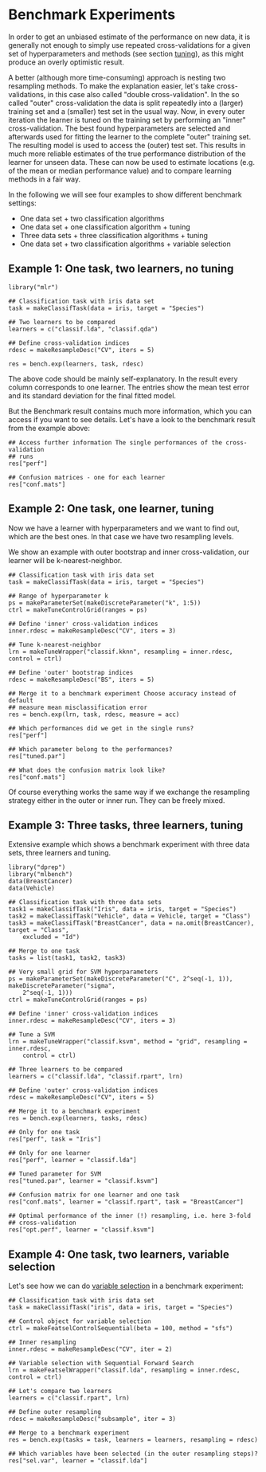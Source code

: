 Benchmark Experiments
=====================


In order to get an unbiased estimate of the performance on new data,
it is generally not enough to simply use repeated cross-validations
for a given set of hyperparameters and methods (see section [tuning](tune.md)), 
as this might produce an overly optimistic result.

A better (although more time-consuming) approach is nesting two
resampling methods.  To make the explanation easier, let's take
cross-validations, in this case also called "double cross-validation".
In the so called "outer" cross-validation the data is split repeatedly
into a (larger) training set and a (smaller) test set in the usual
way. Now, in every outer iteration the learner is tuned on the
training set by performing an "inner" cross-validation. The best found
hyperparameters are selected and afterwards used for fitting the learner 
to the complete "outer" training set. The resulting model is used to
access the (outer) test set. This results in much more reliable
estimates of the true performance distribution of the learner for unseen
data. These can now be used to estimate locations (e.g. of the mean
or median performance value) and to compare learning methods in a fair
way.

In the following we will see four examples to show different benchmark settings:

* One data set  +	two classification algorithms
* One data set	+	one classification algorithm	+	tuning
* Three data sets	+	three classification algorithms	+	tuning
* One data set	+	two classification algorithms	+	variable selection


Example 1: One task, two learners, no tuning
----------------------------------------------


```splus
library("mlr")

## Classification task with iris data set
task = makeClassifTask(data = iris, target = "Species")

## Two learners to be compared
learners = c("classif.lda", "classif.qda")

## Define cross-validation indices
rdesc = makeResampleDesc("CV", iters = 5)

res = bench.exp(learners, task, rdesc)
```


The above code should be mainly self-explanatory. In the result every
column corresponds to one learner.  The entries show the mean test
error and its standard deviation for the final fitted model.

But the Benchmark result contains much more information, which you can
access if you want to see details. Let's have a look to the benchmark
result from the example above:


```splus
## Access further information The single performances of the cross-validation
## runs
res["perf"]

## Confusion matrices - one for each learner
res["conf.mats"]
```

	
Example 2: One task, one learner, tuning
----------------------------------------

Now we have a learner with hyperparameters and we want to find out,
which are the best ones. In that case we have two resampling levels.

We show an example with outer bootstrap and inner cross-validation,
our learner will be k-nearest-neighbor.


```splus
## Classification task with iris data set
task = makeClassifTask(data = iris, target = "Species")

## Range of hyperparameter k
ps = makeParameterSet(makeDiscreteParameter("k", 1:5))
ctrl = makeTuneControlGrid(ranges = ps)

## Define 'inner' cross-validation indices
inner.rdesc = makeResampleDesc("CV", iters = 3)

## Tune k-nearest-neighbor
lrn = makeTuneWrapper("classif.kknn", resampling = inner.rdesc, control = ctrl)

## Define 'outer' bootstrap indices
rdesc = makeResampleDesc("BS", iters = 5)

## Merge it to a benchmark experiment Choose accuracy instead of default
## measure mean misclassification error
res = bench.exp(lrn, task, rdesc, measure = acc)

## Which performances did we get in the single runs?
res["perf"]

## Which parameter belong to the performances?
res["tuned.par"]

## What does the confusion matrix look like?
res["conf.mats"]
```


Of course everything works the same way if we exchange the resampling
strategy either in the outer or inner run.  They can be freely
mixed.

Example 3: Three tasks, three learners, tuning
----------------------------------------------

Extensive example which shows a benchmark experiment with three data
sets, three learners and tuning.


```splus
library("dprep")
library("mlbench")
data(BreastCancer)
data(Vehicle)

## Classification task with three data sets
task1 = makeClassifTask("Iris", data = iris, target = "Species")
task2 = makeClassifTask("Vehicle", data = Vehicle, target = "Class")
task3 = makeClassifTask("BreastCancer", data = na.omit(BreastCancer), target = "Class", 
    excluded = "Id")

## Merge to one task
tasks = list(task1, task2, task3)

## Very small grid for SVM hyperparameters
ps = makeParameterSet(makeDiscreteParameter("C", 2^seq(-1, 1)), makeDiscreteParameter("sigma", 
    2^seq(-1, 1)))
ctrl = makeTuneControlGrid(ranges = ps)

## Define 'inner' cross-validation indices
inner.rdesc = makeResampleDesc("CV", iters = 3)

## Tune a SVM
lrn = makeTuneWrapper("classif.ksvm", method = "grid", resampling = inner.rdesc, 
    control = ctrl)

## Three learners to be compared
learners = c("classif.lda", "classif.rpart", lrn)

## Define 'outer' cross-validation indices
rdesc = makeResampleDesc("CV", iters = 5)

## Merge it to a benchmark experiment
res = bench.exp(learners, tasks, rdesc)

## Only for one task
res["perf", task = "Iris"]

## Only for one learner
res["perf", learner = "classif.lda"]

## Tuned parameter for SVM
res["tuned.par", learner = "classif.ksvm"]

## Confusion matrix for one learner and one task
res["conf.mats", learner = "classif.rpart", task = "BreastCancer"]

## Optimal performance of the inner (!) resampling, i.e. here 3-fold
## cross-validation
res["opt.perf", learner = "classif.ksvm"]
```


Example 4: One task, two learners, variable selection
-----------------------------------------------------

Let's see how we can do [variable selection](variable_selection.md) in
a benchmark experiment:


```splus
## Classification task with iris data set
task = makeClassifTask("iris", data = iris, target = "Species")

## Control object for variable selection
ctrl = makeFeatselControlSequential(beta = 100, method = "sfs")

## Inner resampling
inner.rdesc = makeResampleDesc("CV", iter = 2)

## Variable selection with Sequential Forward Search
lrn = makeFeatselWrapper("classif.lda", resampling = inner.rdesc, control = ctrl)

## Let's compare two learners
learners = c("classif.rpart", lrn)

## Define outer resampling
rdesc = makeResampleDesc("subsample", iter = 3)

## Merge to a benchmark experiment
res = bench.exp(tasks = task, learners = learners, resampling = rdesc)

## Which variables have been selected (in the outer resampling steps)?
res["sel.var", learner = "classif.lda"]
```


<!--(
.. |benchmark_processing| image:: /_images/benchmark_processing.png
     :align: middle
     :width: 40em
     :alt: Benchmark processing pipeline
)-->
